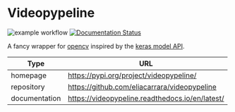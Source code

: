 # Videopypeline

![example workflow](https://github.com/eliacarrara/videopypeline/actions/workflows/python-app.yml/badge.svg)
[![Documentation Status](https://readthedocs.org/projects/videopypeline/badge/?version=latest)](https://videopypeline.readthedocs.io/en/latest/?badge=latest)

A fancy wrapper for [opencv](https://opencv.org/) inspired by the [keras model API](https://keras.io/api/models/model/).

| Type          | URL                                             |
|---------------|-------------------------------------------------|
| homepage      | https://pypi.org/project/videopypeline/         |
| repository    | https://github.com/eliacarrara/videopypeline    |
| documentation | https://videopypeline.readthedocs.io/en/latest/ |
